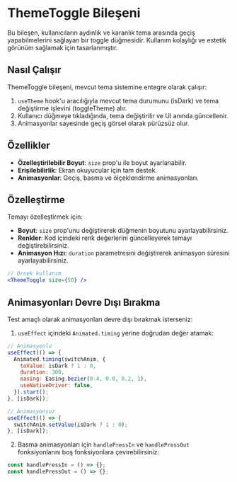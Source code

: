 # ThemeToggle Bileşeni

Bu bileşen, kullanıcıların aydınlık ve karanlık tema arasında geçiş yapabilmelerini sağlayan bir toggle düğmesidir. Kullanım kolaylığı ve estetik görünüm sağlamak için tasarlanmıştır.

## Nasıl Çalışır

ThemeToggle bileşeni, mevcut tema sistemine entegre olarak çalışır:

1. `useTheme` hook'u aracılığıyla mevcut tema durumunu (isDark) ve tema değiştirme işlevini (toggleTheme) alır.
2. Kullanıcı düğmeye tıkladığında, tema değiştirilir ve UI anında güncellenir.
3. Animasyonlar sayesinde geçiş görsel olarak pürüzsüz olur.

## Özellikler

- **Özelleştirilebilir Boyut**: `size` prop'u ile boyut ayarlanabilir.
- **Erişilebilirlik**: Ekran okuyucular için tam destek.
- **Animasyonlar**: Geçiş, basma ve ölçeklendirme animasyonları.

## Özelleştirme

Temayı özelleştirmek için:

- **Boyut**: `size` prop'unu değiştirerek düğmenin boyutunu ayarlayabilirsiniz.
- **Renkler**: Kod içindeki renk değerlerini güncelleyerek temayı değiştirebilirsiniz.
- **Animasyon Hızı**: `duration` parametresini değiştirerek animasyon süresini ayarlayabilirsiniz.

```jsx
// Örnek kullanım
<ThemeToggle size={50} />
```

## Animasyonları Devre Dışı Bırakma

Test amaçlı olarak animasyonları devre dışı bırakmak isterseniz:

1. `useEffect` içindeki `Animated.timing` yerine doğrudan değer atamak:

```jsx
// Animasyonlu
useEffect(() => {
  Animated.timing(switchAnim, {
    toValue: isDark ? 1 : 0,
    duration: 300,
    easing: Easing.bezier(0.4, 0.0, 0.2, 1),
    useNativeDriver: false,
  }).start();
}, [isDark]);

// Animasyonsuz
useEffect(() => {
  switchAnim.setValue(isDark ? 1 : 0);
}, [isDark]);
```

2. Basma animasyonları için `handlePressIn` ve `handlePressOut` fonksiyonlarını boş fonksiyonlara çevirebilirsiniz:

```jsx
const handlePressIn = () => {};
const handlePressOut = () => {};
```
